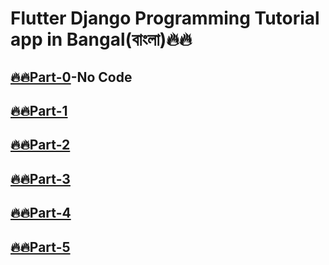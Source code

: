 # Flutter Django Programming Tutorial app in Bangal(বাংলা)🔥🔥

## [🔥🔥Part-0](#)-No Code
## [🔥🔥Part-1](https://github.com/codewithrafiq/Flutter-Django-Programming-Tutorial-app-in-Bangal/tree/14729b5c22fa80be8958d8f7f58d4ab90c3b7cb8)
## [🔥🔥Part-2](https://github.com/codewithrafiq/Flutter-Django-Programming-Tutorial-app-in-Bangal/tree/926b3edb145b03c384626af0039ba245692d271b)
## [🔥🔥Part-3](https://github.com/codewithrafiq/Flutter-Django-Programming-Tutorial-app-in-Bangal/tree/6d0036014dfe68b09e2350fe213b8e3d9e92c8ff)
## [🔥🔥Part-4](https://github.com/codewithrafiq/Flutter-Django-Programming-Tutorial-app-in-Bangal/tree/ad83215123cf87693a2be1292068cc1458c5ed47)
## [🔥🔥Part-5](https://github.com/codewithrafiq/Flutter-Django-Programming-Tutorial-app-in-Bangal/tree/92f74780c95bc0304f927590f4f5729fc21cb634)
